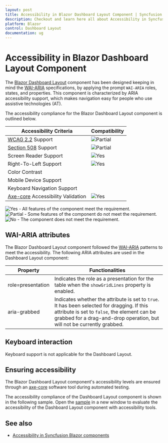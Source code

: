 ```yaml
---
layout: post
title: Accessibility in Blazor Dashboard Layout Component | Syncfusion
description: Checkout and learn here all about Accessibility in Syncfusion Blazor Dashboard Layout component and more.
platform: Blazor
control: Dashboard Layout
documentation: ug
---
```


# Accessibility in Blazor Dashboard Layout Component

The [Blazor Dashboard Layout](https://www.syncfusion.com/blazor-components/blazor-dashboard) component has been designed keeping in mind the [WAI-ARIA](https://www.w3.org/WAI/ARIA/apg/patterns/) specifications, by applying the prompt `WAI-ARIA` roles, states, and properties. This component is characterized by ARIA accessibility support, which makes navigation easy for people who use assistive technologies (AT).

The accessibility compliance for the Blazor Dashboard Layout component is outlined below.

| Accessibility Criteria | Compatibility |
| -- | -- |
| [WCAG 2.2](https://www.w3.org/TR/WCAG22/) Support | <img src="https://cdn.syncfusion.com/content/images/documentation/partial.png" alt="Partial"> |
| [Section 508](https://www.section508.gov/) Support | <img src="https://cdn.syncfusion.com/content/images/documentation/partial.png" alt="Partial"> |
| Screen Reader Support | <img src="https://cdn.syncfusion.com/content/images/landing-page/yes.png" alt="Yes"> |
| Right-To-Left Support | <img src="https://cdn.syncfusion.com/content/images/landing-page/yes.png" alt="Yes"> |
| Color Contrast |  |
| Mobile Device Support |  |
| Keyboard Navigation Support |  |
| [Axe-core](https://www.nuget.org/packages/Deque.AxeCore.Playwright) Accessibility Validation | <img src="https://cdn.syncfusion.com/content/images/landing-page/yes.png" alt="Yes"> |

<style>
    .post .post-content img {
        display: inline-block;
        margin: 0.5em 0;
    }
</style>

<div><img src="https://cdn.syncfusion.com/content/images/landing-page/yes.png" alt="Yes"> - All features of the component meet the requirement.</div>

<div><img src="https://cdn.syncfusion.com/content/images/documentation/partial.png" alt="Partial"> - Some features of the component do not meet the requirement.</div>

<div><img src="https://cdn.syncfusion.com/content/images/landing-page/no.png" alt="No"> - The component does not meet the requirement.</div>

## WAI-ARIA attributes

The Blazor Dashboard Layout component followed the [WAI-ARIA](https://www.w3.org/WAI/ARIA/apg/patterns/) patterns to meet the accessibility. The following ARIA attributes are used in the Dashboard Layout component:

| **Property** | **Functionalities** |
| --- | --- |
| role=presentation | Indicates the role as a presentation for the table when the `showGridLines` property is enabled. |
| aria-grabbed | Indicates whether the attribute is set to `true`. It has been selected for dragging. If this attribute is set to `false`, the element can be grabbed for a drag-and-drop operation, but will not be currently grabbed.|

## Keyboard interaction

Keyboard support is not applicable for the Dashboard Layout.

## Ensuring accessibility

The Blazor Dashboard Layout component's accessibility levels are ensured through an [axe-core](https://www.nuget.org/packages/Deque.AxeCore.Playwright) software tool during automated testing.

The accessibility compliance of the Dashboard Layout component is shown in the following sample. Open the [sample](https://blazor.syncfusion.com/accessibility/dashboardlayout) in a new window to evaluate the accessibility of the Dashboard Layout component with accessibility tools.

## See also

* [Accessibility in Syncfusion Blazor components](https://blazor.syncfusion.com/documentation/common/accessibility)